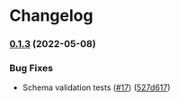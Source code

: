 # Changelog

### [0.1.3](https://github.com/cloudquery-policies/k8s/compare/v0.1.2...v0.1.3) (2022-05-08)


### Bug Fixes

* Schema validation tests ([#17](https://github.com/cloudquery-policies/k8s/issues/17)) ([527d617](https://github.com/cloudquery-policies/k8s/commit/527d617f219064bbfcf9deabc043e8ffd7fd91fd))
